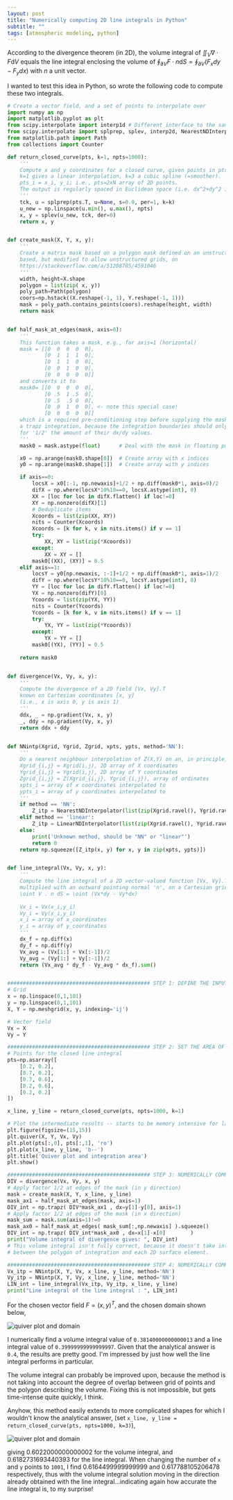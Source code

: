 ```yaml
---
layout: post
title: "Numerically computing 2D line integrals in Python"
subtitle: ""
tags: [atmospheric modeling, python]
---
```


According to the divergence theorem (in 2D), the volume integral of $\iint_V \nabla\cdot F \mathrm{d}V$ equals the line integral enclosing the volume of $\oint_{\partial V}F\cdot n \mathrm{d}S=\oint_{\partial V} (F_x dy - F_y dx)$ with $n$ a unit vector.

I wanted to test this idea in Python, so wrote the following code to compute these two integrals.

```python
# Create a vector field, and a set of points to interpolate over
import numpy as np
import matplotlib.pyplot as plt
from scipy.interpolate import interp1d # Different interface to the same function
from scipy.interpolate import splprep, splev, interp2d, NearestNDInterpolator, LinearNDInterpolator
from matplotlib.path import Path
from collections import Counter

def return_closed_curve(pts, k=1, npts=1000):
    '''
    Compute x and y coordinates for a closed curve, given points in pts
    k=1 gives a linear interpolation, k=3 a cubic spline (=smoother).
    pts_i = x_i, y_i; i.e., pts=2xN array of 2D points.
    The output is regularly spaced in Euclidean space (i.e. dx^2+dy^2 is constant).
    '''
    tck, u = splprep(pts.T, u=None, s=0.0, per=1, k=k)
    u_new = np.linspace(u.min(), u.max(), npts)
    x, y = splev(u_new, tck, der=0)
    return x, y


def create_mask(X, Y, x, y):
    '''
    Create a matrix mask based on a polygon mask defined on an unstructured grid
    based, but modified to allow unstructured grids, on
    https://stackoverflow.com/a/51208705/4591046
    '''
    width, height=X.shape
    polygon = list(zip( x, y))
    poly_path=Path(polygon)
    coors=np.hstack((X.reshape(-1, 1), Y.reshape(-1, 1)))
    mask = poly_path.contains_points(coors).reshape(height, width)
    return mask


def half_mask_at_edges(mask, axis=0):
    '''
    This function takes a mask, e.g., for axis=1 (horizontal)
    mask = [[0  0  0  0  0],
            [0  1  1  1  0],
            [0  1  1  0  0],
            [0  0  1  0  0],
            [0  0  0  0  0]]
    and converts it to
    mask0= [[0  0  0  0  0],
            [0 .5  1 .5  0],
            [0 .5  .5 0  0],
            [0  0  1  0  0], <- note this special case!
            [0  0  0  0  0]]
    which is a required pre-conditioning step before supplying the masked data to
    a trapz integration, because the integration boundaries should only account 
    for '1/2' the amount of their dx/dy values.
    '''
    mask0 = mask.astype(float)      # Deal with the mask in floating point fashion

    x0 = np.arange(mask0.shape[0])  # Create array with x indices
    y0 = np.arange(mask0.shape[1])  # Create array with y indices

    if axis==0:
        locsX = x0[:-1, np.newaxis]+1/2 + np.diff(mask0*1, axis=0)/2
        difX = np.where(locsX*10%10==0, locsX.astype(int), 0)
        XX = [loc for loc in difX.flatten() if loc!=0]
        XY = np.nonzero(difX)[1]
        # Deduplicate items
        Xcoords = list(zip(XX, XY))
        nits = Counter(Xcoords)
        Xcoords = [k for k, v in nits.items() if v == 1]
        try:
            XX, XY = list(zip(*Xcoords))
        except:
            XX = XY = []
        mask0[(XX), (XY)] = 0.5
    elif axis==1:
        locsY = y0[np.newaxis, :-1]+1/2 + np.diff(mask0*1, axis=1)/2
        difY = np.where(locsY*10%10==0, locsY.astype(int), 0)
        YY = [loc for loc in difY.flatten() if loc!=0]
        YX = np.nonzero(difY)[0]
        Ycoords = list(zip(YX, YY))
        nits = Counter(Ycoords)
        Ycoords = [k for k, v in nits.items() if v == 1]
        try:
            YX, YY = list(zip(*Ycoords))
        except:
            YX = YY = []
        mask0[(YX), (YY)] = 0.5
        
    return mask0


def divergence(Vx, Vy, x, y):
    '''
    Compute the divergence of a 2D field [Vx, Vy].T
    known on Cartesian coordinates [x, y]
    (i.e., x is axis 0, y is axis 1)
    '''
    ddx, _ = np.gradient(Vx, x, y)
    _, ddy = np.gradient(Vy, x, y)
    return ddx + ddy


def NNintp(Xgrid, Ygrid, Zgrid, xpts, ypts, method='NN'):
    '''
    Do a nearest neighbour interpolation of Z(X,Y) on an, in principle, unstructured grid.
    Xgrid_{i,j} = Xgrid(i,j), 2D array of X coordinates
    Ygrid_{i,j} = Ygrid(i,j), 2D array of Y coordinates
    Zgrid_{i,j} = Z(Xgrid_{i,j}, Ygrid_{i,j}), array of ordinates
    xpts_i = array of x coordinates interpolated to
    ypts_i = array of y coordinates interpolated to
    '''
    if method == 'NN':
        Z_itp = NearestNDInterpolator(list(zip(Xgrid.ravel(), Ygrid.ravel())), Zgrid.ravel())
    elif method == 'linear':
        Z_itp = LinearNDInterpolator(list(zip(Xgrid.ravel(), Ygrid.ravel())), Zgrid.ravel())
    else:
        print('Unknown method, should be "NN" or "linear"')
        return 0
    return np.squeeze([Z_itp(x, y) for x, y in zip(xpts, ypts)])


def line_integral(Vx, Vy, x, y):
    '''
    Compute the line integral of a 2D vector-valued function [Vx, Vy].T
    multiplied with an outward pointing normal 'n', on a Cartesian grid.
    \oint V . n dS = \oint (Vx*dy - Vy*dx)
    
    Vx_i = Vx(x_i,y_i)
    Vy_i = Vy(x_i,y_i)
    x_i = array of x_coordinates
    y_i = array of y_coordinates    
    '''
    dx_f = np.diff(x)
    dy_f = np.diff(y)
    Vx_avg = (Vx[1:] + Vx[:-1])/2
    Vy_avg = (Vy[1:] + Vy[:-1])/2
    return (Vx_avg * dy_f - Vy_avg * dx_f).sum()


############################################## STEP 1: DEFINE THE INPUT SPACE AND VECTOR FIELD
# Grid
x = np.linspace(0,1,101)
y = np.linspace(0,1,101)
X, Y = np.meshgrid(x, y, indexing='ij')

# Vector field
Vx = X
Vy = Y

############################################## STEP 2: SET THE AREA OF INTEGRATION
# Points for the closed line integral
pts=np.asarray([
    [0.2, 0.2],
    [0.7, 0.2],
    [0.7, 0.6],
    [0.2, 0.6],
    [0.2, 0.2]
])

x_line, y_line = return_closed_curve(pts, npts=1000, k=1)

# Plot the intermediate results -- starts to be memory intensive for large x/y arrays!
plt.figure(figsize=(15,15))
plt.quiver(X, Y, Vx, Vy)
plt.plot(pts[:,0], pts[:,1], 'ro')
plt.plot(x_line, y_line, 'b--')
plt.title('Quiver plot and integration area')
plt.show()

############################################## STEP 3: NUMERICALLY COMPUTE THE AREA INTEGRAL \iint \nabla\cdot V dA
DIV = divergence(Vx, Vy, x, y)
# Apply factor 1/2 at edges of the mask (in y direction)
mask = create_mask(X, Y, x_line, y_line)
mask_ax1 = half_mask_at_edges(mask, axis=1)
DIV_int = np.trapz( DIV*mask_ax1 , dx=y[1]-y[0], axis=1)
# Apply factor 1/2 at edges of the mask (in x direction)
mask_sum = mask.sum(axis=1)!=0
mask_ax0 = half_mask_at_edges( mask_sum[:,np.newaxis] ).squeeze()
DIV_int = np.trapz( DIV_int*mask_ax0 , dx=x[1]-x[0]        )
print("Volume integral of divergence gives: ", DIV_int)
# This volume integral isn't fully correct, because it doesn't take into account the 'degree of overlap'
# between the polygon of integration and each 2D surface element. 

############################################## STEP 4: NUMERICALLY COMPUTE THE LINE INTEGRAL \iint V\cdot n dA
Vx_itp = NNintp(X, Y, Vx, x_line, y_line, method='NN')
Vy_itp = NNintp(X, Y, Vy, x_line, y_line, method='NN')
LIN_int = line_integral(Vx_itp, Vy_itp, x_line, y_line)
print("Line integral of the line integral : ", LIN_int)
```

For the chosen vector field $F=(x,y)^T$, and the chosen domain shown below,

![quiver plot and domain](../assets/img/quiver.png)

I numerically find a volume integral value of `0.38140000000000013` and a line integral value of `0.39999999999999997`. Given that the analytical answer is `0.4`, the results are pretty good. I'm impressed by just how well the line integral performs in particular.

The volume integral can probably be improved upon, because the method is not taking into account the degree of overlap between grid of points and the polygon describing the volume. Fixing this is not impossible, but gets time-intense quite quickly, I think.

Anyhow, this method easily extends to more complicated shapes for which I wouldn't know the analytical answer, (set `x_line, y_line = return_closed_curve(pts, npts=1000, k=3)`),

![quiver plot and domain](../assets/img/quiver2.png)

giving 0.6022000000000002 for the volume integral, and 0.6182731693440393 for the line integral. When changing the number of `x` and `y` points to `1001`, I find 0.6164499999999999 and 0.617788105206478 respectively, thus with the volume integral solution moving in the direction already obtained with the line integral...indicating again how accurate the line integral is, to my surprise!
